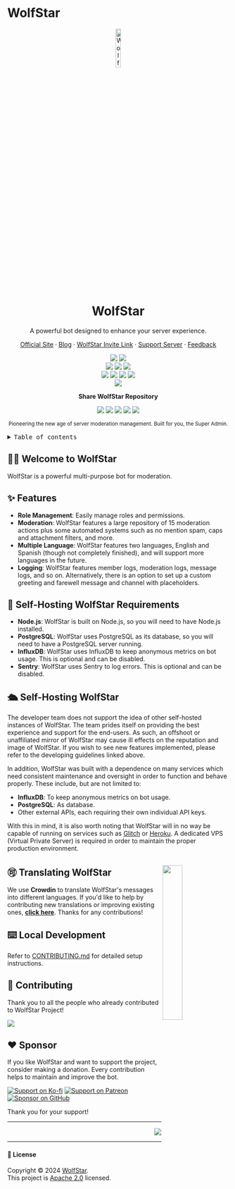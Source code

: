 # WolfStar

<div align="center"><a name="readme-top"></a>

<img src="https://github.com/WolfStarBot.png" width="15%" alt="WolfStar Logo">

# WolfStar

A powerful bot designed to enhance your server experience.<br/>

[Official Site][official-site] · [Blog][blog] · [WolfStar Invite Link][invite-link] · [Support Server][discord-link] · [Feedback][github-issues-link]

<!-- SHIELD GROUP -->

[![][github-release-shield]][github-release-link]
[![][github-releasedate-shield]][github-releasedate-link]<br/>
[![][discord-shield]][discord-link]
[![][codecov-shield]][codecov-link]
[![][github-contributors-shield]][github-contributors-link]<br/>
[![][github-forks-shield]][github-forks-link]
[![][github-stars-shield]][github-stars-link]
[![][github-issues-shield]][github-issues-link]
[![][github-license-shield]][github-license-link]<br>
[![][pr-welcome-shield]][pr-welcome-link]

**Share WolfStar Repository**

[![][share-linkedin-shield]][share-linkedin-link]
[![][share-reddit-shield]][share-reddit-link]
[![][share-telegram-shield]][share-telegram-link]
[![][share-whatsapp-shield]][share-whatsapp-link]
[![][share-x-shield]][share-x-link]

<sup>Pioneering the new age of server moderation management. Built for you, the Super Admin.</sup>

</div>

<details>
<summary><kbd>Table of contents</kbd></summary>

#### TOC

- [👋🏻 Welcome to WolfStar](#-welcome-to-wolfstar)
- [✨ Features](#-features)
- [🛳 Self-Hosting WolfStar](#-self-hosting-wolfstar)
- [🚀 Self-Hosting WolfStar Requirements](#-self-hosting-wolfstar-requirements)
- [🉑 Translating WolfStar](#-translating-wolfstar)
- [⌨️ Local Development](#️-local-development)
- [🤝 Contributing](#-contributing)
- [❤️ Sponsor](#️-sponsor)

####

<br/>

</details>
<div id="-welcome-to-wolfstar">

## 👋🏻 Welcome to WolfStar

WolfStar is a powerful multi-purpose bot for moderation.

</div>

<div id="-features">

## ✨ Features

- **Role Management**: Easily manage roles and permissions.
- **Moderation**: WolfStar features a large repository of 15 moderation actions plus some automated systems such as no mention spam, caps and attachment filters, and more.
- **Multiple Language**: WolfStar features two languages, English and Spanish (though not completely finished), and will support more languages in the future.
- **Logging**: WolfStar features member logs, moderation logs, message logs, and so on. Alternatively, there is an option to set up a custom greeting and farewell message and channel with placeholders.

</div>

<div id="-self-hosting-wolfstar-requirements">

## 🚀 Self-Hosting WolfStar Requirements

- **Node.js**: WolfStar is built on Node.js, so you will need to have Node.js installed.
- **PostgreSQL**: WolfStar uses PostgreSQL as its database, so you will need to have a PostgreSQL server running.
- **InfluxDB**: WolfStar uses InfluxDB to keep anonymous metrics on bot usage. This is optional and can be disabled.
- **Sentry**: WolfStar uses Sentry to log errors. This is optional and can be disabled.
  </div>

<div id="-self-hosting-wolfstar">

## 🛳 Self-Hosting WolfStar

The developer team does not support the idea of other self-hosted instances of WolfStar. The team prides itself on providing the best experience and support for the end-users. As such, an offshoot or unaffiliated mirror of WolfStar may cause ill effects on the reputation and image of WolfStar. If you wish to see new features implemented, please refer to the developing guidelines linked above.

In addition, WolfStar was built with a dependence on many services which need consistent maintenance and oversight in order to function and behave properly. These include, but are not limited to:

- **InfluxDB**: To keep anonymous metrics on bot usage.
- **PostgreSQL**: As database.
- Other external APIs, each requiring their own individual API keys.

With this in mind, it is also worth noting that WolfStar will in no way be capable of running on services such as [Glitch][glitch] or [Heroku][heroku]. A dedicated VPS (Virtual Private Server) is required in order to maintain the proper production environment.

</div>

<div id="-translating-wolfstar">

## 🉑 Translating WolfStar <a href="https://translation.wolfstar.rocks" target="_blank"><img src="https://support.crowdin.com/assets/logos/crowdin-core-logo.png" align="right" width="30%"></a>

We use **Crowdin** to translate WolfStar's messages into different languages. If you'd like to help by contributing new translations or improving existing ones, [**click here**](https://translation.wolfstar.rocks). Thanks for any contributions!

</div>

<div id="️-local-development">

## ⌨️ Local Development

Refer to [CONTRIBUTING.md][set-up - refer to contributing.md] for detailed setup instructions.

</div>

<div id="️-contributing">

## 🤝 Contributing

Thank you to all the people who already contributed to WolfStar Project!

<a href="https://github.com/wolfstar-project/wolfstar/graphs/contributors">
    <img src="https://contrib.rocks/image?repo=wolfstar-project/wolfstar" />
</a>
</div>

<div id="️-sponsor">

## ❤️ Sponsor

If you like WolfStar and want to support the project, consider making a donation. Every contribution helps to maintain and improve the bot.

[![Support on Ko-fi](https://img.shields.io/badge/Support%20on%20Ko--fi-ff5e5b?style=for-the-badge&logo=ko-fi&logoColor=white)][ko-fi-link]
[![Support on Patreon](https://img.shields.io/badge/Support%20on%20Patreon-F96854?style=for-the-badge&logo=patreon&logoColor=white)][patreon-link]
[![Sponsor on GitHub](https://img.shields.io/badge/Sponsor%20on%20GitHub-ffcb47?style=for-the-badge&logo=github&logoColor=white)][github-sponsor-link]

Thank you for your support!

</div>

<!-- LINK GROUP -->

[ko-fi-link]: https://ko-fi.com/redstar071
[patreon-link]: https://www.patreon.com/WolfStarBot
[github-sponsor-link]: https://github.com/sponsors/wolfstar-project

---

<div align="right">

[![][back-to-top]](#readme-top)

</div>

---

<summary><h4>📝 License</h4>

Copyright © 2024 [WolfStar][profile-link]. <br />
This project is [Apache 2.0](./LICENSE) licensed.

<!-- LINK GROUP -->

[wolfstar-invite-link]: https://invite.wolfstar.rocks
[glitch]: https://glitch.com
[heroku]: https://heroku.com
[back-to-top]: https://img.shields.io/badge/-BACK_TO_TOP-151515?style=flat-square
[blog]: https://blog.wolfstar.rocks
[codecov-link]: https://codecov.io/gh/wolfstar-project/wolfstar
[codecov-shield]: https://img.shields.io/codecov/c/github/wolfstar-project/wolfstar?labelColor=black&style=flat-square&logo=codecov&logoColor=white
[codespaces-link]: https://codespaces.new/wolfstar-project/wolfstar
[codespaces-shield]: https://github.com/codespaces/badge.svg
[discord-link]: https://discord.gg/gqAnRyUXG8
[discord-shield]: https://img.shields.io/discord/830481105261821952?color=5865F2&label=discord&labelColor=black&logo=discord&logoColor=white&style=flat-square
[discord-shield-badge]: https://img.shields.io/discord/1127171173982154893?color=5865F2&label=discord&labelColor=black&logo=discord&logoColor=white&style=for-the-badge
[github-contributors-link]: https://github.com/wolfstar-project/wolfstar/graphs/contributors
[github-contributors-shield]: https://img.shields.io/github/contributors/wolfstar-project/wolfstar?color=c4f042&labelColor=black&style=flat-square
[github-forks-link]: https://github.com/wolfstar-project/wolfstar/network/members
[github-forks-shield]: https://img.shields.io/github/forks/wolfstar-project/wolfstar?color=8ae8ff&labelColor=black&style=flat-square
[github-issues-link]: https://github.com/wolfstar-project/wolfstar/issues
[github-issues-shield]: https://img.shields.io/github/issues/wolfstar-project/wolfstar?color=ff80eb&labelColor=black&style=flat-square
[github-license-link]: https://github.com/wolfstar-project/wolfstar/blob/main/LICENSE
[github-license-shield]: https://img.shields.io/badge/license-apache%202.0-white?labelColor=black&style=flat-square
[github-project-link]: https://github.com/wolfstar-project/wolfstar/projects
[github-release-link]: https://github.com/wolfstar-project/wolfstar/releases
[github-release-shield]: https://img.shields.io/github/v/release/wolfstar-project/wolfstar?color=369eff&labelColor=black&logo=github&style=flat-square
[github-releasedate-link]: https://github.com/wolfstar-project/wolfstar/releases
[github-releasedate-shield]: https://img.shields.io/github/release-date/wolfstar-project/wolfstar?labelColor=black&style=flat-square
[github-stars-link]: https://github.com/wolfstar-project/wolfstar/network/stargazers
[github-stars-shield]: https://img.shields.io/github/stars/wolfstar-project/wolfstar?color=ffcb47&labelColor=black&style=flat-square
[issues-link]: https://img.shields.io/github/issues/wolfstar-project/wolfstar.svg?style=flat
[official-site]: https://wolfstar.rocks
[pr-welcome-link]: https://github.com/wolfstar-project/wolfstar/pulls
[pr-welcome-shield]: https://img.shields.io/badge/🤯_pr_welcome-%E2%86%92-ffcb47?labelColor=black&style=for-the-badge
[profile-link]: https://github.com/wolfstar
[set-up - refer to contributing.md]: https://github.com/wolfstar-project/.github/blob/main/.github/CONTRIBUTING.md
[share-linkedin-link]: https://linkedin.com/feed
[share-linkedin-shield]: https://img.shields.io/badge/-share%20on%20linkedin-black?labelColor=black&logo=linkedin&logoColor=white&style=flat-square
[share-reddit-link]: https://www.reddit.com/submit?title=Check%20this%20GitHub%20repository%20out%20%F0%9F%A4%AF%20WolfStar%20-%20A%20powerful%20bot%20designed%20to%20enhance%20your%20server%20experience.%20%23bot%20%23server%20%23openAI&url=https%3A%2F%2Fgithub.com%2Fwolfstar-project%2Fwolfstar
[share-reddit-shield]: https://img.shields.io/badge/-share%20on%20reddit-black?labelColor=black&logo=reddit&logoColor=white&style=flat-square
[share-telegram-link]: https://t.me/share/url"?text=Check%20this%20GitHub%20repository%20out%20%F0%9F%A4%AF%20WolfStar%20-%20A%20powerful%20bot%20designed%20to%20enhance%20your%20server%20experience.%20%23bot%20%23server%20%23openAI&url=https%3A%2F%2Fgithub.com%2Fwolfstar-project%2Fwolfstar
[share-telegram-shield]: https://img.shields.io/badge/-share%20on%20telegram-black?labelColor=black&logo=telegram&logoColor=white&style=flat-square
[share-whatsapp-link]: https://api.whatsapp.com/send?text=Check%20this%20GitHub%20repository%20out%20%F0%9F%A4%AF%20WolfStar%20-%20A%20powerful%20bot%20designed%20to%20enhance%20your%20server%20experience.%20https%3A%2F%2Fgithub.com%2Fwolfstar-project%2Fwolfstar%20%23bot%20%23server%20%23openAI
[share-whatsapp-shield]: https://img.shields.io/badge/-share%20on%20whatsapp-black?labelColor=black&logo=whatsapp&logoColor=white&style=flat-square
[share-x-link]: https://x.com/intent/tweet?hashtags=bot%2Cserver%2CopenAI&text=Check%20this%20GitHub%20repository%20out%20%F0%9F%A4%AF%20WolfStar%20-%20A%20powerful%20bot%20designed%20to%20enhance%20your%20server%20experience.&url=https%3A%2F%2Fgithub.com%2Fwolfstar-project%2Fwolfstar
[share-x-shield]: https://img.shields.io/badge/-share%20on%20x-black?labelColor=black&logo=x&logoColor=white&style=flat-square
[invite-link]: https://invite.wolfstar.rocks
